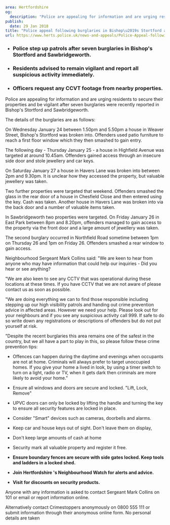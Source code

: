 ```yaml
area: Hertfordshire
og:
  description: "Police are appealing for information and are urging residents to secure their properties and be vigilant after seven burglaries were recently reported in Bishop\u2019s Stortford and Sawbridgeworth."
publish:
  date: 29 Jan 2018
title: "Police appeal following burglaries in Bishop\u2019s Stortford and Sawbridgeworth"
url: https://www.herts.police.uk/news-and-appeals/Police-Appeal-following-burglaries-in-BishopStortford-Sawbridgeworth-1534A
```

* ### Police step up patrols after seven burglaries in Bishop's Stortford and Sawbridgeworth.

 * ### Residents advised to remain vigilant and report all suspicious activity immediately.

 * ### Officers request any CCVT footage from nearby properties.

Police are appealing for information and are urging residents to secure their properties and be vigilant after seven burglaries were recently reported in Bishop's Stortford and Sawbridgeworth.

The details of the burglaries are as follows:

On Wednesday January 24 between 1.50pm and 5.50pm a house in Weaver Street, Bishop's Stortford was broken into. Offenders used patio furniture to reach a first floor window which they then smashed to gain entry.

The following day - Thursday January 25 - a house in Highfield Avenue was targeted at around 10.45am. Offenders gained access through an insecure side door and stole jewellery and car keys.

On Saturday January 27 a house in Havers Lane was broken into between 2pm and 9.30pm. It is unclear how they accessed the property, but valuable jewellery was taken.

Two further properties were targeted that weekend. Offenders smashed the glass in the rear door of a house in Chesfield Close and then entered using the key. Cash was taken. Another house in Havers Lane was broken into via the back door and a number of valuable items taken.

In Sawbridgeworth two properties were targeted. On Friday January 26 in East Park between 8pm and 8.20pm, offenders managed to gain access to the property via the front door and a large amount of jewellery was taken.

The second burglary occurred in Northfield Road sometime between 1pm on Thursday 26 and 1pm on Friday 26. Offenders smashed a rear window to gain access.

Neighbourhood Sergeant Mark Collins said: "We are keen to hear from anyone who may have information that could help our inquiries - Did you hear or see anything?

"We are also keen to see any CCTV that was operational during these locations at these times. If you have CCTV that we are not aware of please contact us as soon as possible.

"We are doing everything we can to find those responsible including stepping up our high visibility patrols and handing out crime prevention advice in affected areas. However we need your help. Please look out for your neighbours and if you see any suspicious activity call 999. If safe to do so write down any registrations or descriptions of offenders but do not put yourself at risk.

"Despite the recent burglaries this area remains one of the safest in the country, but we all have a part to play in this, so please follow these crime prevention tips:

 * Offences can happen during the daytime and evenings when occupants are not at home. Criminals will always prefer to target unoccupied homes. If you give your home a lived in look, by using a timer switch to turn on a light, radio or TV, when it gets dark then criminals are more likely to avoid your home."

 * Ensure all windows and doors are secure and locked. "Lift, Lock, Remove"
 * UPVC doors can only be locked by lifting the handle and turning the key to ensure all security features are locked in place.
 * Consider "Smart" devices such as cameras, doorbells and alarms.
 * Keep car and house keys out of sight. Don't leave them on display,
 * Don't keep large amounts of cash at home
 * Security mark all valuable property and register it free.
 * **Ensure boundary fences are secure with side gates locked. Keep tools and ladders in a locked shed.**
 * **Join Hertfordshire 's Neighbourhood Watch for alerts and advice.**
 * **Visit** **for discounts on security products.**

Anyone with any information is asked to contact Sergeant Mark Collins on 101 or email or report information online.

Alternatively contact Crimestoppers anonymously on 0800 555 111 or submit information through their anonymous online form. No personal details are taken
